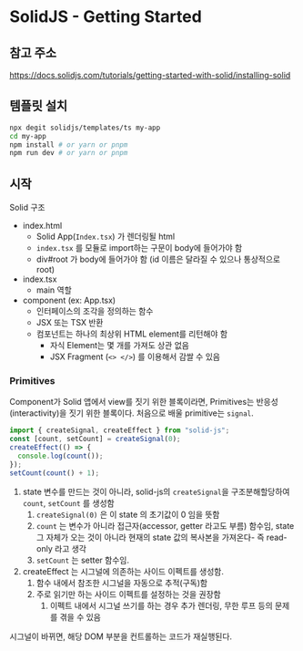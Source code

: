 # SolidJS - Getting Started


## 참고 주소
https://docs.solidjs.com/tutorials/getting-started-with-solid/installing-solid

## 템플릿 설치
```bash
npx degit solidjs/templates/ts my-app
cd my-app
npm install # or yarn or pnpm
npm run dev # or yarn or pnpm
```

## 시작

Solid 구조
- index.html
	- Solid App(`Index.tsx`) 가 렌더링될 html
	- `index.tsx` 를 모듈로 import하는 구문이 body에 들어가야 함
	- div#root 가 body에 들어가야 함 (id 이름은 달라질 수 있으나 통상적으로 root)
- index.tsx
	- main 역할
- component (ex: App.tsx)
	- 인터페이스의 조각을 정의하는 함수
	- JSX 또는 TSX 반환
	- 컴포넌트는 하나의 최상위 HTML element를 리턴해야 함
		- 자식 Element는 몇 개를 가져도 상관 없음
		- JSX Fragment (`<> </>`) 를 이용해서 감쌀 수 있음

### Primitives

Component가 Solid 앱에서 view를 짓기 위한 블록이라면, Primitives는 반응성(interactivity)을 짓기 위한 블록이다. 처음으로 배울 primitive는 `signal`.

```ts
import { createSignal, createEffect } from "solid-js";
const [count, setCount] = createSignal(0);
createEffect(() => {
  console.log(count());
});
setCount(count() + 1);
```

1. state 변수를 만드는 것이 아니라, solid-js의 `createSignal`을 구조분해할당하여 `count`, `setCount` 를 생성함
	1. `createSignal(0)` 은 이 state 의 초기값이 0 임을 뜻함
	2. `count` 는 변수가 아니라 접근자(accessor, getter 라고도 부름) 함수임, state 그 자체가 오는 것이 아니라 현재의 state 값의 복사본을 가져온다- 즉 read-only 라고 생각
	3. `setCount` 는 setter 함수임.
2. createEffect 는 시그널에 의존하는 사이드 이펙트를 생성함.
	1. 함수 내에서 참조한 시그널을 자동으로 추적(구독)함
	2. 주로 읽기만 하는 사이드 이펙트를 설정하는 것을 권장함
		1. 이펙트 내에서  시그널 쓰기를 하는 경우 추가 렌더링, 무한 루프 등의 문제를 겪을 수 있음

시그널이 바뀌면, 해당 DOM 부분을 컨트롤하는 코드가 재실행된다. 